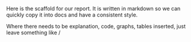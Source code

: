 Here is the scaffold for our report. It is written in markdown so we can quickly copy it into docs and have a consistent style.

Where there needs to be explanation, code, graphs, tables inserted, just leave something like /<Insert graphs/>